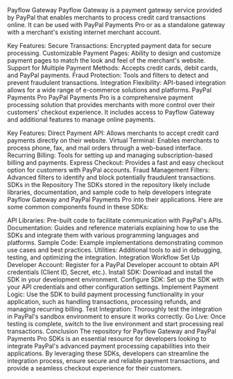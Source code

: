 Payflow Gateway
Payflow Gateway is a payment gateway service provided by PayPal that enables merchants to process credit card transactions online. It can be used with PayPal Payments Pro or as a standalone gateway with a merchant's existing internet merchant account.

Key Features:
Secure Transactions: Encrypted payment data for secure processing.
Customizable Payment Pages: Ability to design and customize payment pages to match the look and feel of the merchant's website.
Support for Multiple Payment Methods: Accepts credit cards, debit cards, and PayPal payments.
Fraud Protection: Tools and filters to detect and prevent fraudulent transactions.
Integration Flexibility: API-based integration allows for a wide range of e-commerce solutions and platforms.
PayPal Payments Pro
PayPal Payments Pro is a comprehensive payment processing solution that provides merchants with more control over their customers' checkout experience. It includes access to Payflow Gateway and additional features to manage online payments.

Key Features:
Direct Payment API: Allows merchants to accept credit card payments directly on their website.
Virtual Terminal: Enables merchants to process phone, fax, and mail orders through a web-based interface.
Recurring Billing: Tools for setting up and managing subscription-based billing and payments.
Express Checkout: Provides a fast and easy checkout option for customers with PayPal accounts.
Fraud Management Filters: Advanced filters to identify and block potentially fraudulent transactions.
SDKs in the Repository
The SDKs stored in the repository likely include libraries, documentation, and sample code to help developers integrate Payflow Gateway and PayPal Payments Pro into their applications. Here are some common components found in these SDKs:

API Libraries: Pre-built code to facilitate communication with PayPal's APIs.
Documentation: Guides and reference materials explaining how to use the SDKs and integrate them with various programming languages and platforms.
Sample Code: Example implementations demonstrating common use cases and best practices.
Utilities: Additional tools to aid in debugging, testing, and optimizing the integration.
Integration Workflow
Set Up Developer Account: Register for a PayPal Developer account to obtain API credentials (Client ID, Secret, etc.).
Install SDK: Download and install the SDK in your development environment.
Configure SDK: Set up the SDK with your API credentials and other configuration settings.
Implement Payment Logic: Use the SDK to build payment processing functionality in your application, such as handling transactions, processing refunds, and managing recurring billing.
Test Integration: Thoroughly test the integration in PayPal's sandbox environment to ensure it works correctly.
Go Live: Once testing is complete, switch to the live environment and start processing real transactions.
Conclusion
The repository for Payflow Gateway and PayPal Payments Pro SDKs is an essential resource for developers looking to integrate PayPal's advanced payment processing capabilities into their applications. By leveraging these SDKs, developers can streamline the integration process, ensure secure and reliable payment transactions, and provide a seamless checkout experience for their customers.
